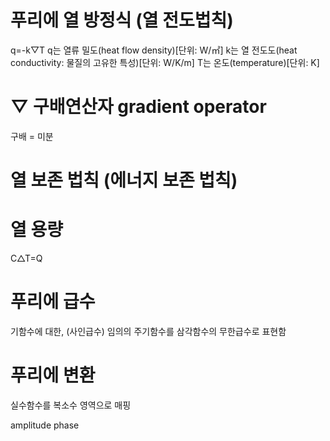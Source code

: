 # 푸리에 열 방정식 (열 전도법칙)
q=-k▽T
q는 열류 밀도(heat flow density)[단위: W/㎡]
k는 열 전도도(heat conductivity: 물질의 고유한 특성)[단위: W/K/m]
T는 온도(temperature)[단위: K]

# ▽ 구배연산자 gradient operator
구배 = 미분

# 열 보존 법칙 (에너지 보존 법칙)

# 열 용량
C△T=Q

# 푸리에 급수
기함수에 대한, (사인급수)
임의의 주기함수를 
삼각함수의 무한급수로 표현함


# 푸리에 변환

실수함수를 복소수 영역으로 매핑

amplitude
phase
